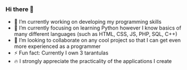### Hi there 👋

- 🔭 I’m currently working on developing my programming skills
- 🌱 I’m currently focusing on learning Python however I know basics of many different languages (such as HTML, CSS, JS, PHP, SQL, C++) 
- 👯 I’m looking to collaborate on any cool project so that I can get even more experienced as a programmer
- ⚡ Fun fact: Currently I own 3 tarantulas
- 🔥 I strongly appreciate the practicality of the applications I create
